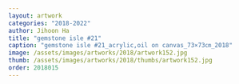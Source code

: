 ```yaml
---
layout: artwork
categories: "2018-2022"
author: Jihoon Ha
title: "gemstone isle #21"
caption: "gemstone isle #21_acrylic,oil on canvas_73×73㎝_2018"
image: /assets/images/artworks/2018/artwork152.jpg
thumb: /assets/images/artworks/2018/thumbs/artwork152.jpg
order: 2018015
---
```

